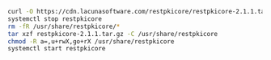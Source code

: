 ﻿```sh
curl -O https://cdn.lacunasoftware.com/restpkicore/restpkicore-2.1.1.tar.gz
systemctl stop restpkicore
rm -fR /usr/share/restpkicore/*
tar xzf restpkicore-2.1.1.tar.gz -C /usr/share/restpkicore
chmod -R a=,u+rwX,go+rX /usr/share/restpkicore
systemctl start restpkicore
```
